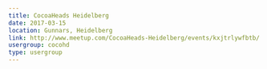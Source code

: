 ```yaml
---
title: CocoaHeads Heidelberg
date: 2017-03-15
location: Gunnars, Heidelberg
link: http://www.meetup.com/CocoaHeads-Heidelberg/events/kxjtrlywfbtb/
usergroup: cocohd
type: usergroup
---
```

